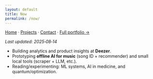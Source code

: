```yaml
---
layout: default
title: Now
permalink: /now/
---
```


[Home](/) · [Projects](/projects/) · [Contact](/contact/) · [Full portfolio →](https://sites.google.com/view/philippeguerrier/home)



_Last updated: 2025‑08‑14_

- Building analytics and product insights at **Deezer**.
- Prototyping **offline AI for music** (song ID + recommender) and small local tools (scraper + LLM, etc.).
- Reading/experimenting: ML systems, AI in medicine, and quantum/optimization.
